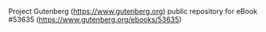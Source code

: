 Project Gutenberg (https://www.gutenberg.org) public repository for
eBook #53635 (https://www.gutenberg.org/ebooks/53635)
